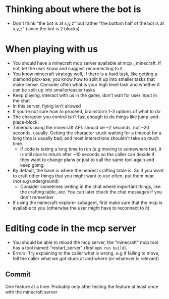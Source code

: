# Thinking about where the bot is

- Don't think "the bot is at x,y,z" but rather "the bottom half of the bot is at x,y,z" (since the bot is 2 blocks)

# When playing with us

- You should have a minecraft mcp server available at mcp__minecraft. If not, let the user know and suggest reconnecting to it.
- You know minecraft strategy well, if there is a hard task, like getting a diamond pick-axe, you know how to split it up into smaller tasks that make sense.
  Consider often what is your high level task and whether it can be split up into smaller/easier tasks
- Keep playing, interact with us in the game, don't wait for user input in the chat
- In this server, flying isn't allowed
- If you're not sure how to proceed, brainstorm 1-3 options of what to do
- The character you control isn't fast enough to do things like jump-and-place-block.
- Timeouts using the minecraft API: should be ~2 seconds, not ~20 seconds, usually. Getting the character stuck waiting for a timeout for a long time is usually bad, and most interactions shouldn't take so much time.
  - If code is taking a long time to run (e.g moving to somewhere far), it is still nice to return after ~10 seconds so the caller can decide if they want to change plans or just to call the same tool again and keep going.
- By default, the base is where the nearest crafting table is. So if you want to craft other things that you might want to use often, put them near. (not e.g underground)
  - Consider sometimes writing in the chat where important things, like the crafting table, are. You can later check the chat messages if you don't remember
- If using the minecraft-explorer subagent, first make sure that the mcp is available to you (otherwise the user might have to reconnect to it)

# Editing code in the mcp server

- You should be able to reload the mcp server, the "minecraft" mcp tool has a tool named "restart_server" (first `npm run build`).
- Errors: Try explaining to the caller what is wrong. e.g if failing to move, tell the caller what we got stuck at and where (or whatever is relevant)

## Commit

One feature at a time. Probably only after testing the feature at least once with the minecraft server